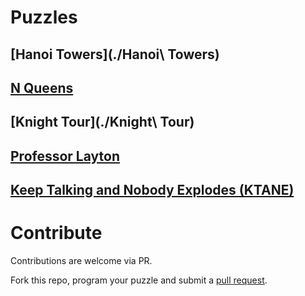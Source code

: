 # Puzzles

## [Hanoi Towers](./Hanoi\ Towers)

## [N Queens](./Queens)

## [Knight Tour](./Knight\ Tour)

## [Professor Layton](./Layton)

## [Keep Talking and Nobody Explodes (KTANE)](./KTANE)

# Contribute

Contributions are welcome via PR.

Fork this repo, program your puzzle and submit a [pull request](https://github.com/Carleslc/Puzzles/pulls).